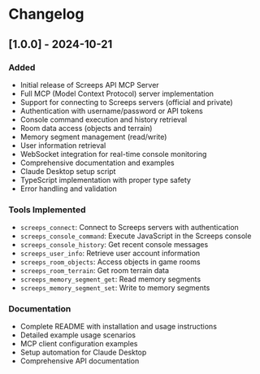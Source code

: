 # Changelog

## [1.0.0] - 2024-10-21

### Added
- Initial release of Screeps API MCP Server
- Full MCP (Model Context Protocol) server implementation
- Support for connecting to Screeps servers (official and private)
- Authentication with username/password or API tokens
- Console command execution and history retrieval
- Room data access (objects and terrain)
- Memory segment management (read/write)
- User information retrieval
- WebSocket integration for real-time console monitoring
- Comprehensive documentation and examples
- Claude Desktop setup script
- TypeScript implementation with proper type safety
- Error handling and validation

### Tools Implemented
- `screeps_connect`: Connect to Screeps servers with authentication
- `screeps_console_command`: Execute JavaScript in the Screeps console
- `screeps_console_history`: Get recent console messages
- `screeps_user_info`: Retrieve user account information
- `screeps_room_objects`: Access objects in game rooms
- `screeps_room_terrain`: Get room terrain data
- `screeps_memory_segment_get`: Read memory segments
- `screeps_memory_segment_set`: Write to memory segments

### Documentation
- Complete README with installation and usage instructions
- Detailed example usage scenarios
- MCP client configuration examples
- Setup automation for Claude Desktop
- Comprehensive API documentation
